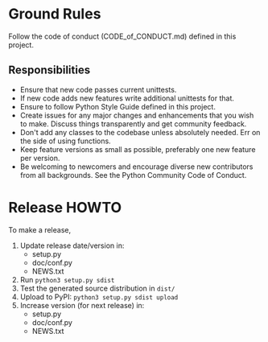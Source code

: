 
Ground Rules
============

Follow the code of conduct (CODE_of_CONDUCT.md) defined in this project.

Responsibilities
----------------

 * Ensure that new code passes current unittests.
 * If new code adds new features write additional unittests for that.
 * Ensure to follow Python Style Guide defined in this project.
 * Create issues for any major changes and enhancements that you wish to make. Discuss things transparently and get community feedback.
 * Don't add any classes to the codebase unless absolutely needed. Err on the side of using functions.
 * Keep feature versions as small as possible, preferably one new feature per version.
 * Be welcoming to newcomers and encourage diverse new contributors from all backgrounds. See the Python Community Code of Conduct.


Release HOWTO
=============

To make a release, 

  1) Update release date/version in:
      * setup.py
      * doc/conf.py
      * NEWS.txt 
  2) Run `python3 setup.py sdist`
  3) Test the generated source distribution in `dist/`
  4) Upload to PyPI: `python3 setup.py sdist upload`
  5) Increase version (for next release) in:
      * setup.py
      * doc/conf.py
      * NEWS.txt 
